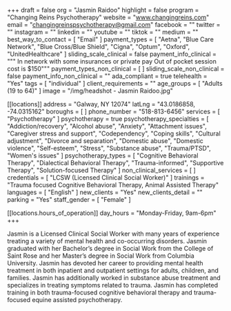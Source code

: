 +++
draft = false
org = "Jasmin Raidoo"
highlight = false
program = "Changing Reins Psychotherapy"
website = "www.changingreins.com"
email = "changingreinspsychotherapy@gmail.com"
facebook = ""
twitter = ""
instagram = ""
linkedin = ""
youtube = ""
tiktok = ""
medium = ""
best_way_to_contact = [ "Email" ]
payment_types = [
  "Aetna",
  "Blue Care Network",
  "Blue Cross/Blue Shield",
  "Cigna",
  "Optum",
  "Oxford",
  "UnitedHealthcare"
]
sliding_scale_clinical = false
payment_info_clinical = """
In network with some insurances or private pay
Out of pocket session cost is $150"""
payment_types_non_clinical = [ ]
sliding_scale_non_clinical = false
payment_info_non_clinical = ""
ada_compliant = true
telehealth = "Yes"
tags = [ "individual" ]
client_requirements = ""
age_groups = [ "Adults (19 to 64)" ]
image = "/img/headshot - Jasmin Raidoo.jpg"

[[locations]]
address = "Galway, NY 12074"
latLng = "43.0186858, -74.0315162"
boroughs = [ ]
phone_number = "518-813-6456"
services = [ "Psychotherapy" ]
psychotherapy = true
psychotherapy_specialties = [
  "Addiction/recovery",
  "Alcohol abuse",
  "Anxiety",
  "Attachment issues",
  "Caregiver stress and support",
  "Codependency",
  "Coping skills",
  "Cultural adjustment",
  "Divorce and separation",
  "Domestic abuse",
  "Domestic violence",
  "Self-esteem",
  "Stress",
  "Substance abuse",
  "Trauma/PTSD",
  "Women's issues"
]
psychotherapy_types = [
  "Cognitive Behavioral Therapy",
  "Dialectical Behavioral Therapy",
  "Trauma-informed",
  "Supportive Therapy",
  "Solution-focused Therapy"
]
non_clinical_services = [ ]
credentials = [ "LCSW (Licensed Clinical Social Worker)" ]
trainings = "Trauma focused Cognitive Behavioral Therapy, Animal Assisted Therapy"
languages = [ "English" ]
new_clients = "Yes"
new_clients_detail = ""
parking = "Yes"
staff_gender = [ "Female" ]

  [[locations.hours_of_operation]]
  day_hours = "Monday-Friday, 9am-6pm"
+++


Jasmin is a Licensed Clinical Social Worker with many years of experience treating a variety of mental health and co-occurring disorders. Jasmin graduated with her Bachelor’s degree in Social Work from the College of Saint Rose and her Master’s degree in Social Work from Columbia University. Jasmin has devoted her career to providing mental health treatment in both inpatient and outpatient settings for adults, children, and families. Jasmin has additionally worked in substance abuse treatment and specializes in treating symptoms related to trauma. Jasmin has completed training in both trauma-focused cognitive behavioral therapy and trauma-focused equine assisted psychotherapy.

